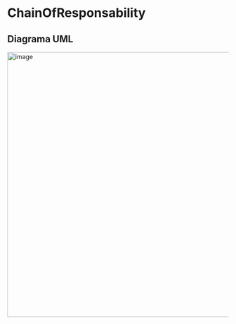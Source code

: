# ChainOfResponsability
## Diagrama UML
<img width="1815" height="602" alt="image" src="https://github.com/user-attachments/assets/bc266049-0851-458b-bb0b-faccc4440c6b" />
